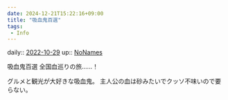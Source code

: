 ```yaml
---
date: 2024-12-21T15:22:16+09:00
title: "吸血鬼百選"
tags:
 - Info
---
```


daily:: [2022-10-29](Daily_Note/2022-10-29.md)
up::  [NoNames](Bar/Novel/Chaos/NoNames.md)

吸血鬼百選
全国血巡りの旅……！

グルメと観光が大好きな吸血鬼。
主人公の血は砂みたいでクッソ不味いので要らない。